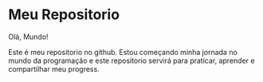 # Meu Repositorio

Olá, Mundo!

Este é meu repositorio no github. Estou começando minha jornada no mundo da programação e este repositorio servirá para praticar, aprender e compartilhar meu progress.
